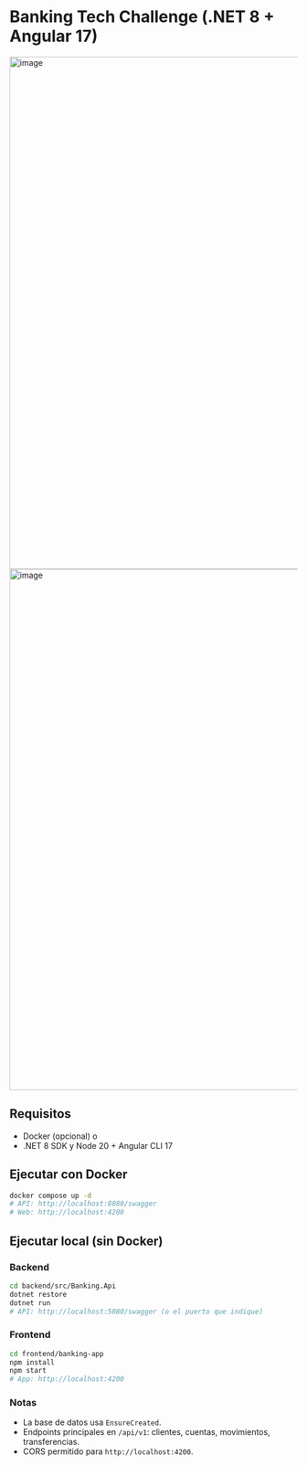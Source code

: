 # Banking Tech Challenge (.NET 8 + Angular 17)

<img width="774" height="897" alt="image" src="https://github.com/user-attachments/assets/3aab290e-0deb-42be-8d7b-a94ca89a9501" />

<img width="843" height="912" alt="image" src="https://github.com/user-attachments/assets/dcfba90d-1c49-4482-86e9-b5773dec732b" />

## Requisitos
- Docker (opcional) o
- .NET 8 SDK y Node 20 + Angular CLI 17

## Ejecutar con Docker
```bash
docker compose up -d
# API: http://localhost:8080/swagger
# Web: http://localhost:4200
```

## Ejecutar local (sin Docker)
### Backend
```bash
cd backend/src/Banking.Api
dotnet restore
dotnet run
# API: http://localhost:5080/swagger (o el puerto que indique)
```
### Frontend
```bash
cd frontend/banking-app
npm install
npm start
# App: http://localhost:4200
```

### Notas
- La base de datos usa `EnsureCreated`.
- Endpoints principales en `/api/v1`: clientes, cuentas, movimientos, transferencias.
- CORS permitido para `http://localhost:4200`.
